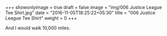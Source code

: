 +++
showonlyimage = true
draft = false
image = "img/006 Justice League Tee Shirt.jpg"
date = "2016-11-05T18:25:22+05:30"
title = "006 Justice League Tee Shirt"
weight = 0
+++

And I would walk 10,000 miles.

